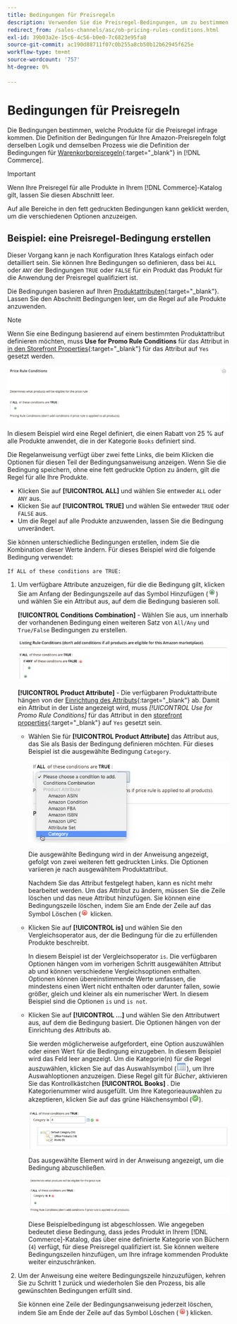```yaml
---
title: Bedingungen für Preisregeln
description: Verwenden Sie die Preisregel-Bedingungen, um zu bestimmen, welche Produkte für die Regel des Listenpreises infrage kommen.
redirect_from: /sales-channels/asc/ob-pricing-rules-conditions.html
exl-id: 39b03a2e-15c6-4c56-b0e0-7c6823e95fa8
source-git-commit: ac190d88711f07c0b255a8cb50b12b62945f625e
workflow-type: tm+mt
source-wordcount: '757'
ht-degree: 0%

---
```


# Bedingungen für Preisregeln

Die Bedingungen bestimmen, welche Produkte für die Preisregel infrage kommen. Die Definition der Bedingungen für Ihre Amazon-Preisregeln folgt derselben Logik und demselben Prozess wie die Definition der Bedingungen für [Warenkorbpreisregeln](https://docs.magento.com/user-guide/marketing/price-rules-cart.html){:target=&quot;_blank&quot;} in [!DNL Commerce].

>[!IMPORTANT]
>
>Wenn Ihre Preisregel für alle Produkte in Ihrem [!DNL Commerce]-Katalog gilt, lassen Sie diesen Abschnitt leer.

Auf alle Bereiche in den fett gedruckten Bedingungen kann geklickt werden, um die verschiedenen Optionen anzuzeigen.

## Beispiel: eine Preisregel-Bedingung erstellen

Dieser Vorgang kann je nach Konfiguration Ihres Katalogs einfach oder detailliert sein. Sie können Ihre Bedingungen so definieren, dass bei `ALL` oder `ANY` der Bedingungen `TRUE` oder `FALSE` für ein Produkt das Produkt für die Anwendung der Preisregel qualifiziert ist.

Die Bedingungen basieren auf Ihren [Produktattributen](https://docs.magento.com/user-guide/catalog/product-attributes.html){:target=&quot;_blank&quot;}. Lassen Sie den Abschnitt Bedingungen leer, um die Regel auf alle Produkte anzuwenden.

>[!NOTE]
>
>Wenn Sie eine Bedingung basierend auf einem bestimmten Produktattribut definieren möchten, muss **Use for Promo Rule Conditions** für das Attribut in [ in den Storefront Properties](https://docs.magento.com/user-guide/stores/attribute-product-create.html){:target=&quot;_blank&quot;} für das Attribut auf `Yes` gesetzt werden.

![Bedingung der Preisregel - Zeile 1](assets/ob-price-rules-condition-1.png)

In diesem Beispiel wird eine Regel definiert, die einen Rabatt von 25 % auf alle Produkte anwendet, die in der Kategorie `Books` definiert sind.

Die Regelanweisung verfügt über zwei fette Links, die beim Klicken die Optionen für diesen Teil der Bedingungsanweisung anzeigen. Wenn Sie die Bedingung speichern, ohne eine fett gedruckte Option zu ändern, gilt die Regel für alle Ihre Produkte.

- Klicken Sie auf **[!UICONTROL ALL]** und wählen Sie entweder `ALL` oder `ANY` aus.
- Klicken Sie auf **[!UICONTROL TRUE]** und wählen Sie entweder `TRUE` oder `FALSE` aus.
- Um die Regel auf alle Produkte anzuwenden, lassen Sie die Bedingung unverändert.

Sie können unterschiedliche Bedingungen erstellen, indem Sie die Kombination dieser Werte ändern. Für dieses Beispiel wird die folgende Bedingung verwendet:

`If ALL of these conditions are TRUE:`

1. Um verfügbare Attribute anzuzeigen, für die die Bedingung gilt, klicken Sie am Anfang der Bedingungszeile auf das Symbol Hinzufügen (![Symbol hinzufügen](assets/btn-add-grn.png)) und wählen Sie ein Attribut aus, auf dem die Bedingung basieren soll.

   **[!UICONTROL Conditions Combination]** - Wählen Sie aus, um innerhalb der vorhandenen Bedingung einen weiteren Satz von  `All/Any` und  `True/False` Bedingungen zu erstellen.

   ![Kombination von Preisregelbedingungen](assets/ob-conditions-combinations.png)

   **[!UICONTROL Product Attribute]** - Die verfügbaren Produktattribute hängen von der  [Einrichtung des Attributs](https://docs.magento.com/user-guide/stores/attribute-product-create.html){:target=&quot;_blank&quot;} ab. Damit ein Attribut in der Liste angezeigt wird, muss *[!UICONTROL Use for Promo Rule Conditions]* für das Attribut in den [storefront properties](https://docs.magento.com/user-guide/stores/attribute-product-create.html){:target=&quot;_blank&quot;} auf `Yes` gesetzt sein.

   - Wählen Sie für **[!UICONTROL Product Attribute]** das Attribut aus, das Sie als Basis der Bedingung definieren möchten. Für dieses Beispiel ist die ausgewählte Bedingung `Category`.

      ![Bedingung für Preisregel - Zeile 2, Teil 2](assets/ob-price-rule-condition-2.png)

      Die ausgewählte Bedingung wird in der Anweisung angezeigt, gefolgt von zwei weiteren fett gedruckten Links. Die Optionen variieren je nach ausgewähltem Produktattribut.

      Nachdem Sie das Attribut festgelegt haben, kann es nicht mehr bearbeitet werden. Um das Attribut zu ändern, müssen Sie die Zeile löschen und das neue Attribut hinzufügen. Sie können eine Bedingungszeile löschen, indem Sie am Ende der Zeile auf das Symbol Löschen (![Löschsymbol](assets/btn-del-red.png) klicken.

   - Klicken Sie auf **[!UICONTROL is]** und wählen Sie den Vergleichsoperator aus, der die Bedingung für die zu erfüllenden Produkte beschreibt.

      In diesem Beispiel ist der Vergleichsoperator `is`. Die verfügbaren Optionen hängen vom im vorherigen Schritt ausgewählten Attribut ab und können verschiedene Vergleichsoptionen enthalten. Optionen können übereinstimmende Werte umfassen, die mindestens einen Wert nicht enthalten oder darunter fallen, sowie größer, gleich und kleiner als ein numerischer Wert. In diesem Beispiel sind die Optionen `is` und `is not`.

   - Klicken Sie auf **[!UICONTROL ...]** und wählen Sie den Attributwert aus, auf dem die Bedingung basiert. Die Optionen hängen von der Einrichtung des Attributs ab.

      Sie werden möglicherweise aufgefordert, eine Option auszuwählen oder einen Wert für die Bedingung einzugeben. In diesem Beispiel wird das Feld leer angezeigt. Um die Kategorie(n) für die Regel auszuwählen, klicken Sie auf das Auswahlsymbol (![Auswahlsymbol](assets/btn-chooser.png)), um Ihre Auswahloptionen anzuzeigen. Diese Regel gilt für _Bücher_, aktivieren Sie das Kontrollkästchen **[!UICONTROL Books]** . Die Kategorienummer wird ausgefüllt. Um Ihre Kategorieauswahlen zu akzeptieren, klicken Sie auf das grüne Häkchensymbol (![Häkchensymbol](assets/btn-check-mark-green.png)).

      ![Bedingung für Preisregel - Zeile 2, Teil 3](assets/ob-price-rule-condition-3.png)

      Das ausgewählte Element wird in der Anweisung angezeigt, um die Bedingung abzuschließen.

      ![Bedingung für Preisregel - Zeile 2, Teil 4](assets/ob-price-rule-condition-4.png)

      Diese Beispielbedingung ist abgeschlossen. Wie angegeben bedeutet diese Bedingung, dass jedes Produkt in Ihrem [!DNL Commerce]-Katalog, das über eine definierte Kategorie von Büchern (`4`) verfügt, für diese Preisregel qualifiziert ist. Sie können weitere Bedingungszeilen hinzufügen, um Ihre infrage kommenden Produkte weiter einzuschränken.

1. Um der Anweisung eine weitere Bedingungszeile hinzuzufügen, kehren Sie zu Schritt 1 zurück und wiederholen Sie den Prozess, bis alle gewünschten Bedingungen erfüllt sind.

   Sie können eine Zeile der Bedingungsanweisung jederzeit löschen, indem Sie am Ende der Zeile auf das Symbol Löschen (![Löschsymbol](assets/btn-del-red.png)) klicken.
